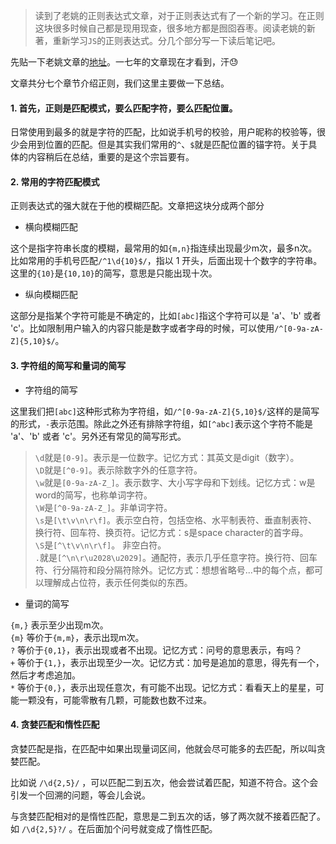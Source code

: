 > 读到了老姚的正则表达式文章，对于正则表达式有了一个新的学习。在正则这块很多时候自己都是现用现查，很多地方都是囫囵吞枣。阅读老姚的新著，重新学习```JS```的正则表达式。分几个部分写一下读后笔记吧。

先贴一下老姚文章的[地址](https://juejin.im/post/5965943ff265da6c30653879)。一七年的文章现在才看到，汗😓

文章共分七个章节介绍正则，我们这里主要做一下总结。

#### 1. 首先，正则是匹配模式，要么匹配字符，要么匹配位置。

日常使用到最多的就是字符的匹配，比如说手机号的校验，用户昵称的校验等，很少会用到位置的匹配。但是其实我们常用的```^```、```$```就是匹配位置的锚字符。关于具体的内容稍后在总结，重要的是这个宗旨要有。

#### 2. 常用的字符匹配模式

正则表达式的强大就在于他的模糊匹配。文章把这块分成两个部分

* 横向模糊匹配

这个是指字符串长度的模糊，最常用的如```{m,n}```指连续出现最少m次，最多n次。比如常用的手机号匹配```/^1\d{10}$/```，指以 1 开头，后面出现十个数字的字符串。这里的```{10}```是```{10,10}```的简写，意思是只能出现十次。

* 纵向模糊匹配

这部分是指某个字符可能是不确定的，比如```[abc]```指这个字符可以是 'a'、'b' 或者 'c'。比如限制用户输入的内容只能是数字或者字母的时候，可以使用```/^[0-9a-zA-Z]{5,10}$/```。


#### 3. 字符组的简写和量词的简写

* 字符组的简写


这里我们把```[abc]```这种形式称为字符组，如```/^[0-9a-zA-Z]{5,10}$/```这样的是简写的形式，```-```表示范围。除此之外还有排除字符组，如```[^abc]```表示这个字符不能是 'a'、'b' 或者 'c'。另外还有常见的简写形式。

> ```\d```就是```[0-9]```。表示是一位数字。记忆方式：其英文是digit（数字）。  
```\D```就是```[^0-9]```。表示除数字外的任意字符。  
```\w```就是```[0-9a-zA-Z_]```。表示数字、大小写字母和下划线。记忆方式：w是word的简写，也称单词字符。  
```\W```是```[^0-9a-zA-Z_]```。非单词字符。  
```\s```是```[\t\v\n\r\f]```。表示空白符，包括空格、水平制表符、垂直制表符、换行符、回车符、换页符。记忆方式：s是space character的首字母。  
```\S```是```[^\t\v\n\r\f]```。 非空白符。  
```.```就是```[^\n\r\u2028\u2029]```。通配符，表示几乎任意字符。换行符、回车符、行分隔符和段分隔符除外。记忆方式：想想省略号...中的每个点，都可以理解成占位符，表示任何类似的东西。

* 量词的简写

```{m,}``` 表示至少出现m次。  
```{m}``` 等价于```{m,m}```，表示出现m次。  
```?``` 等价于```{0,1}```，表示出现或者不出现。记忆方式：问号的意思表示，有吗？  
```+``` 等价于```{1,}```，表示出现至少一次。记忆方式：加号是追加的意思，得先有一个，然后才考虑追加。  
```*``` 等价于```{0,}```，表示出现任意次，有可能不出现。记忆方式：看看天上的星星，可能一颗没有，可能零散有几颗，可能数也数不过来。


#### 4. 贪婪匹配和惰性匹配

贪婪匹配是指，在匹配中如果出现量词区间，他就会尽可能多的去匹配，所以叫贪婪匹配。

比如说 ```/\d{2,5}/``` ，可以匹配二到五次，他会尝试着匹配，知道不符合。这个会引发一个回溯的问题，等会儿会说。

与贪婪匹配相对的是惰性匹配，意思是二到五次的话，够了两次就不接着匹配了。如 ```/\d{2,5}?/``` 。在后面加个问号就变成了惰性匹配。
